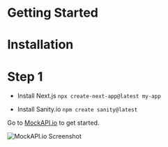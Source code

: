 # Getting Started

# Installation

# Step 1

- Install Next.js
```npx create-next-app@latest my-app```

- Install Sanity.io
```npm create sanity@latest```


Go to [MockAPI.io](https://mockapi.io) to get started.

![MockAPI.io Screenshot](/public/step-1.jpg)
